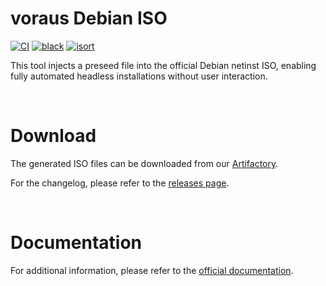 # voraus Debian ISO

[![CI](https://github.com/vorausrobotik/voraus-debian-iso/actions/workflows/pipeline.yml/badge.svg)](https://github.com/vorausrobotik/voraus-debian-iso/actions/workflows/pipeline.yml)
[![black](https://img.shields.io/badge/code%20style-black-000000.svg)](https://github.com/psf/black)
[![isort](https://img.shields.io/badge/%20imports-isort-%231674b1?style=flat&labelColor=ef8336)](https://pycqa.github.io/isort/)

This tool injects a preseed file into the official Debian netinst ISO,
enabling fully automated headless installations without user interaction.

<br />

# Download

The generated ISO files can be downloaded from our
[Artifactory](https://voraus.jfrog.io/artifactory/generic/voraus-debian-iso/).

For the changelog, please refer to the [releases page](https://github.com/vorausrobotik/voraus-debian-iso/releases).

<br />

# Documentation

For additional information, please refer to the
[official documentation](https://vorausrobotik.github.io/voraus-debian-iso/).

<br />
